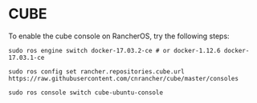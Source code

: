 # CUBE

To enable the cube console on RancherOS, try the following steps:

```
sudo ros engine switch docker-17.03.2-ce # or docker-1.12.6 docker-17.03.1-ce

sudo ros config set rancher.repositories.cube.url https://raw.githubusercontent.com/cnrancher/cube/master/consoles

sudo ros console switch cube-ubuntu-console

```
